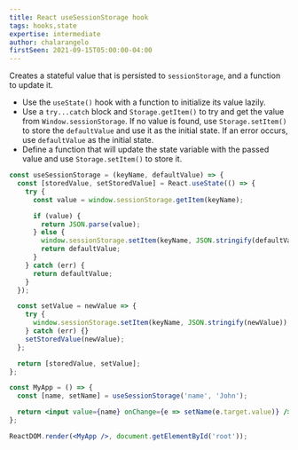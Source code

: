 ```yaml
---
title: React useSessionStorage hook
tags: hooks,state
expertise: intermediate
author: chalarangelo
firstSeen: 2021-09-15T05:00:00-04:00
---
```


Creates a stateful value that is persisted to `sessionStorage`, and a function to update it.

- Use the `useState()` hook with a function to initialize its value lazily.
- Use a `try...catch` block and `Storage.getItem()` to try and get the value from `Window.sessionStorage`. If no value is found, use `Storage.setItem()` to store the `defaultValue` and use it as the initial state. If an error occurs, use `defaultValue` as the initial state.
- Define a function that will update the state variable with the passed value and use `Storage.setItem()` to store it.

```jsx
const useSessionStorage = (keyName, defaultValue) => {
  const [storedValue, setStoredValue] = React.useState(() => {
    try {
      const value = window.sessionStorage.getItem(keyName);

      if (value) {
        return JSON.parse(value);
      } else {
        window.sessionStorage.setItem(keyName, JSON.stringify(defaultValue));
        return defaultValue;
      }
    } catch (err) {
      return defaultValue;
    }
  });

  const setValue = newValue => {
    try {
      window.sessionStorage.setItem(keyName, JSON.stringify(newValue));
    } catch (err) {}
    setStoredValue(newValue);
  };

  return [storedValue, setValue];
};
```

```jsx
const MyApp = () => {
  const [name, setName] = useSessionStorage('name', 'John');

  return <input value={name} onChange={e => setName(e.target.value)} />;
};

ReactDOM.render(<MyApp />, document.getElementById('root'));
```
